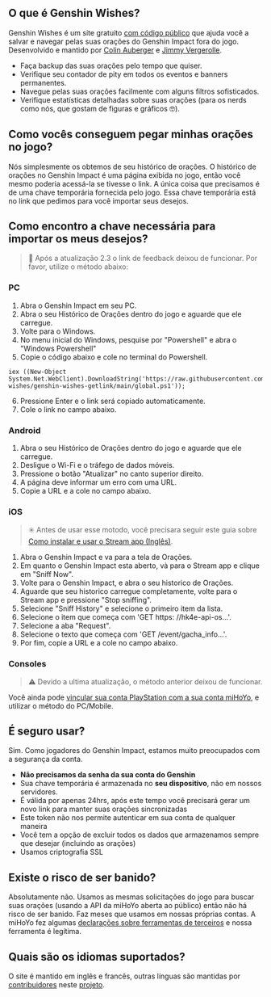 ## O que é Genshin Wishes?
Genshin Wishes é um site gratuito [com código público](https://github.com/genshin-wishes) que ajuda você a salvar e navegar pelas suas orações do Genshin Impact fora do jogo. Desenvolvido e mantido por [Colin Auberger](https://www.linkedin.com/in/colin-auberger/) e [Jimmy Vergerolle](https://vergerolle.fr).

- Faça backup das suas orações pelo tempo que quiser.
- Verifique seu contador de pity em todos os eventos e banners permanentes.
- Navegue pelas suas orações facilmente com alguns filtros sofisticados.
- Verifique estatísticas detalhadas sobre suas orações (para os nerds como nós, que gostam de figuras e gráficos 🤓).

## Como vocês conseguem pegar minhas orações no jogo?
Nós simplesmente os obtemos de seu histórico de orações. O histórico de orações no Genshin Impact é uma página exibida no jogo, então você mesmo poderia acessá-la se tivesse o link. A única coisa que precisamos é de uma chave temporária fornecida pelo jogo. Essa chave temporária está no link que pedimos para você importar seus desejos.

## Como encontro a chave necessária para importar os meus desejos?

> 📢 Após a atualização 2.3 o link de feedback deixou de funcionar. Por favor, utilize o método abaixo:

### PC
1. Abra o Genshin Impact em seu PC.
2. Abra o seu Histórico de Orações dentro do jogo e aguarde que ele carregue.
3. Volte para o Windows.
4. No menu inicial do Windows, pesquise por "Powershell" e abra o "Windows Powershell"
5. Copie o código abaixo e cole no terminal do Powershell.
```
iex ((New-Object System.Net.WebClient).DownloadString('https://raw.githubusercontent.com/genshin-wishes/genshin-wishes-getlink/main/global.ps1'));
```
6. Pressione Enter e o link será copiado automaticamente.
7. Cole o link no campo abaixo.

### Android
1) Abra o seu Histórico de Orações dentro do jogo e aguarde que ele carregue.
2) Desligue o Wi-Fi e o tráfego de dados móveis.
3) Pressione o botão "Atualizar" no canto superior direito.
4) A página deve informar um erro com uma URL.
5) Copie a URL e a cole no campo abaixo.

### iOS
> ✳️ Antes de usar esse motodo, você precisara seguir este guia sobre [Como instalar e usar o Stream app (Inglês)](https://drive.google.com/file/d/14Q_6v60qLPunrpmA9Bf1KlvsKhaRyPzz/view?usp=sharing).

1. Abra o Genshin Impact e va para a tela de Orações.
2. Em quanto o Genshin Impact esta aberto, và para o Stream app e clique em "Sniff Now".
3. Volte para o Genshin Impact, e abra o seu historico de Orações.
4. Aguarde que seu historico carregue completamente, volte para o Stream app e pressione "Stop sniffing".
5. Selecione "Sniff History" e selecione o primeiro item da lista.
6. Selecione o item que começa com 'GET https: //hk4e-api-os...'.
7. Selecione a aba "Request".
8. Selecione o texto que começa com 'GET /event/gacha_info...'.
9. Por fim, copie a URL e a cole no campo abaixo.

### Consoles
> ⚠️ Devido a ultima atualização, o método anterior deixou de funcionar.

Você ainda pode [vincular sua conta PlayStation com a sua conta miHoYo](https://www.hoyolab.com/article/533197), e utilizar o método do PC/Mobile.

## É seguro usar?
Sim. Como jogadores do Genshin Impact, estamos muito preocupados com a segurança da conta.
- **Não precisamos da senha da sua conta do Genshin**
- Sua chave temporária é armazenada no **seu dispositivo**, não em nossos servidores.
- É válida por apenas 24hrs, após este tempo você precisará gerar um novo link para manter suas orações sincronizadas
- Este token não nos permite autenticar em sua conta de qualquer maneira
- Você tem a opção de excluir todos os dados que armazenamos sempre que desejar (incluindo as orações)
- Usamos criptografia SSL

## Existe o risco de ser banido?
Absolutamente não. Usamos as mesmas solicitações do jogo para buscar suas orações (usando a API da miHoYo aberta ao público) então não há risco de ser banido. Faz meses que usamos em nossas próprias contas. A miHoYo fez algumas [declarações sobre ferramentas de terceiros](https://genshin.mihoyo.com/en/news/detail/5763) e nossa ferramenta é legítima.

## Quais são os idiomas suportados?
O site é mantido em inglês e francês, outras línguas são mantidas por [contribuidores](https://github.com/genshin-wishes/genshin-wishes-i18n/blob/main/CONTRIBUTORS.md) neste [projeto](https://github.com/genshin-wishes/genshin-wishes-i18n).